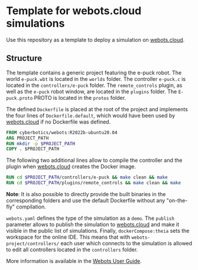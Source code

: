 # Template for webots.cloud simulations
Use this repository as a template to deploy a simulation on [webots.cloud](webots.cloud).

## Structure
The template contains a generic project featuring the e-puck robot.
The world `e-puck.wbt` is located in the `worlds` folder.
The controller `e-puck.c` is located in the `controllers/e-puck` folder.
The `remote_controls` plugin, as well as the `e-puck` robot window, are located in the `plugins` folder.
The `E-puck.proto` PROTO is located in the `protos` folder.

The defined `Dockerfile` is placed at the root of the project and implements the four lines of `Dockerfile.default`, which would have been used by [webots.cloud](webots.cloud) if no Dockerfile was defined.

```dockerfile
FROM cyberbotics/webots:R2022b-ubuntu20.04
ARG PROJECT_PATH
RUN mkdir -p $PROJECT_PATH
COPY . $PROJECT_PATH
```

The following two additional lines allow to compile the controller and the plugin when [webots.cloud](webots.cloud) creates the Docker image.

```dockerfile
RUN cd $PROJECT_PATH/controllers/e-puck && make clean && make
RUN cd $PROJECT_PATH/plugins/remote_controls && make clean && make
```

**Note**: It is also possible to directly provide the built binaries in the corresponding folders and use the default Dockerfile without any "on-the-fly" compilation.

`webots.yaml` defines the type of the simulation as a `demo`.
The `publish` parameter allows to publish the simulation to [webots.cloud](webots.cloud) and make it visible in the public list of simulations.
Finally, `dockerCompose:theia` sets the workspace for the online IDE.
This means that with `webots-project/controllers/` each user which connects to the simulation is allowed to edit all controllers located in the `controllers` folder.

More information is available in the [Webots User Guide](https://cyberbotics.com/doc/guide/webots-cloud?version=master#publish-cloud-based-simulations).
